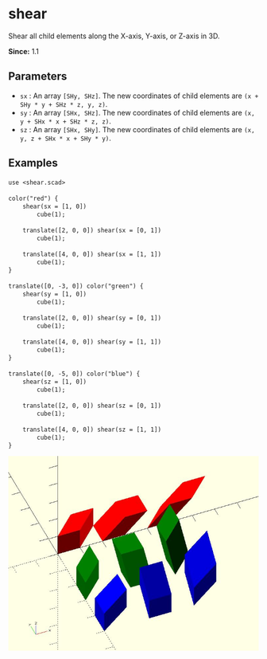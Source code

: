 # shear

Shear all child elements along the X-axis, Y-axis, or Z-axis in 3D.

**Since:** 1.1


## Parameters

- `sx` : An array `[SHy, SHz]`. The new coordinates of child elements are `(x + SHy * y + SHz * z, y, z)`.
- `sy` : An array `[SHx, SHz]`. The new coordinates of child elements are `(x, y + SHx * x + SHz * z, z)`.
- `sz` : An array `[SHx, SHy]`. The new coordinates of child elements are `(x, y, z + SHx * x + SHy * y)`.

## Examples

	use <shear.scad>

	color("red") {
		shear(sx = [1, 0])
			cube(1);
			
		translate([2, 0, 0]) shear(sx = [0, 1])
			cube(1);
			
		translate([4, 0, 0]) shear(sx = [1, 1])
			cube(1);
	}

	translate([0, -3, 0]) color("green") {
		shear(sy = [1, 0])
			cube(1);
			
		translate([2, 0, 0]) shear(sy = [0, 1])
			cube(1);
			
		translate([4, 0, 0]) shear(sy = [1, 1])
			cube(1);
	}

	translate([0, -5, 0]) color("blue") {
		shear(sz = [1, 0])
			cube(1);
			
		translate([2, 0, 0]) shear(sz = [0, 1])
			cube(1);
			
		translate([4, 0, 0]) shear(sz = [1, 1])
			cube(1);
	}

![shear](images/lib3x-shear-1.JPG)

